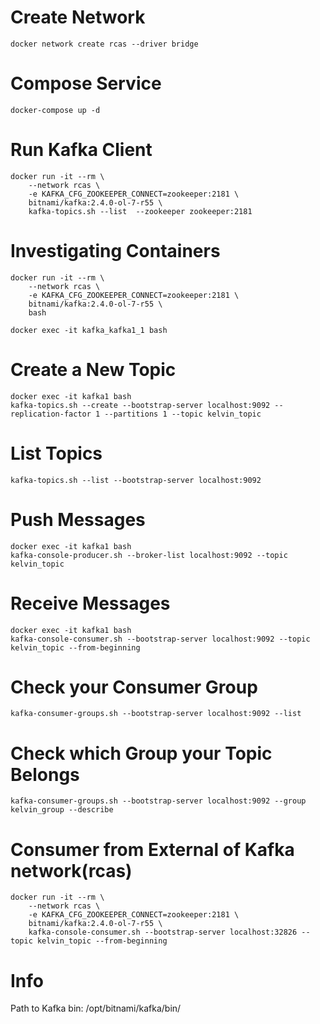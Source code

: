 # Create Network
```shell
docker network create rcas --driver bridge
```

# Compose Service
```shell
docker-compose up -d
```

# Run Kafka Client
```shell
docker run -it --rm \
    --network rcas \
    -e KAFKA_CFG_ZOOKEEPER_CONNECT=zookeeper:2181 \
    bitnami/kafka:2.4.0-ol-7-r55 \
    kafka-topics.sh --list  --zookeeper zookeeper:2181
```

# Investigating Containers
```shell
docker run -it --rm \
    --network rcas \
    -e KAFKA_CFG_ZOOKEEPER_CONNECT=zookeeper:2181 \
    bitnami/kafka:2.4.0-ol-7-r55 \
    bash

docker exec -it kafka_kafka1_1 bash
```

# Create a New Topic
```shell
docker exec -it kafka1 bash
kafka-topics.sh --create --bootstrap-server localhost:9092 --replication-factor 1 --partitions 1 --topic kelvin_topic
```

# List Topics
```shell
kafka-topics.sh --list --bootstrap-server localhost:9092
```

# Push Messages
```shell
docker exec -it kafka1 bash
kafka-console-producer.sh --broker-list localhost:9092 --topic kelvin_topic
```

# Receive Messages
```shell
docker exec -it kafka1 bash
kafka-console-consumer.sh --bootstrap-server localhost:9092 --topic kelvin_topic --from-beginning
```

# Check your Consumer Group
```shell
kafka-consumer-groups.sh --bootstrap-server localhost:9092 --list
```

# Check which Group your Topic Belongs
```shell
kafka-consumer-groups.sh --bootstrap-server localhost:9092 --group kelvin_group --describe
```

# Consumer from External of Kafka network(rcas)
```shell
docker run -it --rm \
    --network rcas \
    -e KAFKA_CFG_ZOOKEEPER_CONNECT=zookeeper:2181 \
    bitnami/kafka:2.4.0-ol-7-r55 \
    kafka-console-consumer.sh --bootstrap-server localhost:32826 --topic kelvin_topic --from-beginning
```

# Info
Path to Kafka bin:
/opt/bitnami/kafka/bin/


